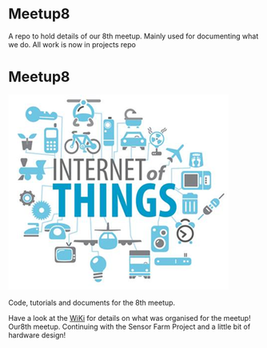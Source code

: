 # Meetup8
A repo to hold details of our 8th meetup. Mainly used for documenting what we do. All work is now in projects repo 


# Meetup8
![IoT Main Image](https://github.com/SRUK-IoT-Meetup/assets/blob/master/images/iot-main.png)

Code, tutorials and documents for the 8th meetup.

Have a look at the [WiKi](https://github.com/SamsungResearchUK-IoT-Meetup/Meetup8/wiki) for details on what was organised for the meetup!
Our8th meetup. Continuing with the Sensor Farm Project and a little bit of hardware design! 

